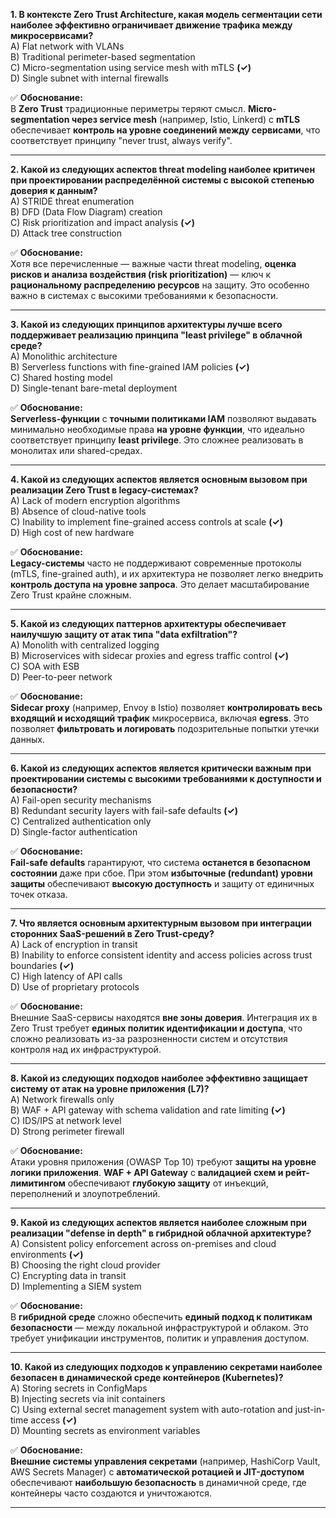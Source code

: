 **1. В контексте Zero Trust Architecture, какая модель сегментации сети наиболее эффективно ограничивает движение трафика между микросервисами?**  
A) Flat network with VLANs  
B) Traditional perimeter-based segmentation  
C) Micro-segmentation using service mesh with mTLS **(✓)**  
D) Single subnet with internal firewalls  

✅ **Обоснование:**  
В **Zero Trust** традиционные периметры теряют смысл. **Micro-segmentation через service mesh** (например, Istio, Linkerd) с **mTLS** обеспечивает **контроль на уровне соединений между сервисами**, что соответствует принципу "never trust, always verify".

---

**2. Какой из следующих аспектов threat modeling наиболее критичен при проектировании распределённой системы с высокой степенью доверия к данным?**  
A) STRIDE threat enumeration  
B) DFD (Data Flow Diagram) creation  
C) Risk prioritization and impact analysis **(✓)**  
D) Attack tree construction  

✅ **Обоснование:**  
Хотя все перечисленные — важные части threat modeling, **оценка рисков и анализа воздействия (risk prioritization)** — ключ к **рациональному распределению ресурсов** на защиту. Это особенно важно в системах с высокими требованиями к безопасности.

---

**3. Какой из следующих принципов архитектуры лучше всего поддерживает реализацию принципа "least privilege" в облачной среде?**  
A) Monolithic architecture  
B) Serverless functions with fine-grained IAM policies **(✓)**  
C) Shared hosting model  
D) Single-tenant bare-metal deployment  

✅ **Обоснование:**  
**Serverless-функции** с **точными политиками IAM** позволяют выдавать минимально необходимые права **на уровне функции**, что идеально соответствует принципу **least privilege**. Это сложнее реализовать в монолитах или shared-средах.

---

**4. Какой из следующих аспектов является основным вызовом при реализации Zero Trust в legacy-системах?**  
A) Lack of modern encryption algorithms  
B) Absence of cloud-native tools  
C) Inability to implement fine-grained access controls at scale **(✓)**  
D) High cost of new hardware  

✅ **Обоснование:**  
**Legacy-системы** часто не поддерживают современные протоколы (mTLS, fine-grained auth), и их архитектура не позволяет легко внедрить **контроль доступа на уровне запроса**. Это делает масштабирование Zero Trust крайне сложным.

---

**5. Какой из следующих паттернов архитектуры обеспечивает наилучшую защиту от атак типа "data exfiltration"?**  
A) Monolith with centralized logging  
B) Microservices with sidecar proxies and egress traffic control **(✓)**  
C) SOA with ESB  
D) Peer-to-peer network  

✅ **Обоснование:**  
**Sidecar proxy** (например, Envoy в Istio) позволяет **контролировать весь входящий и исходящий трафик** микросервиса, включая **egress**. Это позволяет **фильтровать и логировать** подозрительные попытки утечки данных.

---

**6. Какой из следующих аспектов является критически важным при проектировании системы с высокими требованиями к доступности и безопасности?**  
A) Fail-open security mechanisms  
B) Redundant security layers with fail-safe defaults **(✓)**  
C) Centralized authentication only  
D) Single-factor authentication  

✅ **Обоснование:**  
**Fail-safe defaults** гарантируют, что система **останется в безопасном состоянии** даже при сбое. При этом **избыточные (redundant) уровни защиты** обеспечивают **высокую доступность** и защиту от единичных точек отказа.

---

**7. Что является основным архитектурным вызовом при интеграции сторонних SaaS-решений в Zero Trust-среду?**  
A) Lack of encryption in transit  
B) Inability to enforce consistent identity and access policies across trust boundaries **(✓)**  
C) High latency of API calls  
D) Use of proprietary protocols  

✅ **Обоснование:**  
Внешние SaaS-сервисы находятся **вне зоны доверия**. Интеграция их в Zero Trust требует **единых политик идентификации и доступа**, что сложно реализовать из-за разрозненности систем и отсутствия контроля над их инфраструктурой.

---

**8. Какой из следующих подходов наиболее эффективно защищает систему от атак на уровне приложения (L7)?**  
A) Network firewalls only  
B) WAF + API gateway with schema validation and rate limiting **(✓)**  
C) IDS/IPS at network level  
D) Strong perimeter firewall  

✅ **Обоснование:**  
Атаки уровня приложения (OWASP Top 10) требуют **защиты на уровне логики приложения**. **WAF + API Gateway** с **валидацией схем и рейт-лимитингом** обеспечивают **глубокую защиту** от инъекций, переполнений и злоупотреблений.

---

**9. Какой из следующих аспектов является наиболее сложным при реализации "defense in depth" в гибридной облачной архитектуре?**  
A) Consistent policy enforcement across on-premises and cloud environments **(✓)**  
B) Choosing the right cloud provider  
C) Encrypting data in transit  
D) Implementing a SIEM system  

✅ **Обоснование:**  
В **гибридной среде** сложно обеспечить **единый подход к политикам безопасности** — между локальной инфраструктурой и облаком. Это требует унификации инструментов, политик и управления доступом.

---

**10. Какой из следующих подходов к управлению секретами наиболее безопасен в динамической среде контейнеров (Kubernetes)?**  
A) Storing secrets in ConfigMaps  
B) Injecting secrets via init containers  
C) Using external secret management system with auto-rotation and just-in-time access **(✓)**  
D) Mounting secrets as environment variables  

✅ **Обоснование:**  
**Внешние системы управления секретами** (например, HashiCorp Vault, AWS Secrets Manager) с **автоматической ротацией и JIT-доступом** обеспечивают **наибольшую безопасность** в динамичной среде, где контейнеры часто создаются и уничтожаются.

---
